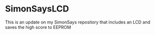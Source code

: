 # SimonSaysLCD
This is an update on my SimonSays repository that includes an LCD and saves the high score to EEPROM

